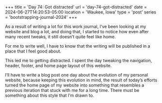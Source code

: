 +++
title = 'Day 74: Got distracted'
url = 'day-74-got-distracted'
date = 2024-06-27T14:20:53-05:00
location = 'Waukee, Iowa'
type = 'post'
series = 'bootstrapping-journal-2024'
+++

As a result of writing a lot for this work journal, I’ve been looking at my website and blog a lot, and doing that, I started to notice how even after many recent tweaks, it still doesn’t quite feel like home.

For me to write well, I have to know that the writing will be published in a place that I feel good about.

This led me to getting distracted. I spent the day tweaking the navigation, header, footer, and home page layout of this website.

I’ll have to write a blog post one day about the evolution of my personal website, because keeping this evolution in mind, the result of today’s efforts turned the home page of my website into something that resembles a previous iteration that stuck with me for a long time. There must be something about this style that I’m drawn to.
